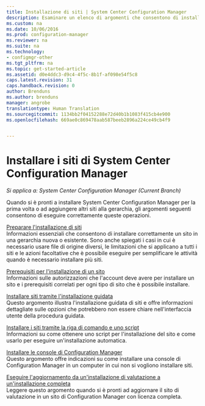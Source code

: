 ```yaml
---
title: Installazione di siti | System Center Configuration Manager
description: Esaminare un elenco di argomenti che consentono di installare per la prima volta System Center Configuration Manager o di aggiungere siti alla gerarchia.
ms.custom: na
ms.date: 10/06/2016
ms.prod: configuration-manager
ms.reviewer: na
ms.suite: na
ms.technology:
- configmgr-other
ms.tgt_pltfrm: na
ms.topic: get-started-article
ms.assetid: d0e4ddc3-d9c4-4f5c-8b1f-af098e54f5c8
caps.latest.revision: 31
caps.handback.revision: 0
author: Brenduns
ms.author: brenduns
manager: angrobe
translationtype: Human Translation
ms.sourcegitcommit: 1134bb2f04152288e72d40b1b1083f415cb4e900
ms.openlocfilehash: 669ae0c869478aab587beeb2896a224ce49cb4f9


---
```

# <a name="installing-system-center-configuration-manager-sites"></a>Installare i siti di System Center Configuration Manager

*Si applica a: System Center Configuration Manager (Current Branch)*


Quando si è pronti a installare System Center Configuration Manager per la prima volta o ad aggiungere altri siti alla gerarchia, gli argomenti seguenti consentono di eseguire correttamente queste operazioni.


[Preparare l'installazione di siti](../../../../core/servers/deploy/install/prepare-to-install-sites.md)    
Informazioni essenziali che consentono di installare correttamente un sito in una gerarchia nuova o esistente. Sono anche spiegati i casi in cui è necessario usare file di origine diversi, le limitazioni che si applicano a tutti i siti e le azioni facoltative che è possibile eseguire per semplificare le attività quando è necessario installare più siti.


[Prerequisiti per l'installazione di un sito](../../../../core/servers/deploy/install/prerequisites-for-installing-sites.md)   
Informazioni sulle autorizzazioni che l'account deve avere per installare un sito e i prerequisiti correlati per ogni tipo di sito che è possibile installare.


[Installare siti tramite l'installazione guidata](../../../../core/servers/deploy/install/use-the-setup-wizard-to-install-sites.md)    
Questo argomento illustra l'installazione guidata di siti e offre informazioni dettagliate sulle opzioni che potrebbero non essere chiare nell'interfaccia utente della procedura guidata.  

[Installare i siti tramite la riga di comando e uno script](../../../../core/servers/deploy/install/use-a-command-line-to-install-sites.md)   
Informazioni su come ottenere uno script per l'installazione del sito e come usarlo per eseguire un'installazione automatica.

[Installare le console di Configuration Manager](../../../../core/servers/deploy/install/install-consoles.md)     
Questo argomento offre indicazioni su come installare una console di Configuration Manager in un computer in cui non si vogliono installare siti.

[Eseguire l'aggiornamento da un'installazione di valutazione a un'installazione completa](../../../../core/servers/deploy/install/upgrade-an-evaluation-install-to-a-full-install.md)   
Leggere questo argomento quando si è pronti ad aggiornare il sito di valutazione in un sito di Configuration Manager con licenza completa.



<!--HONumber=Nov16_HO1-->


